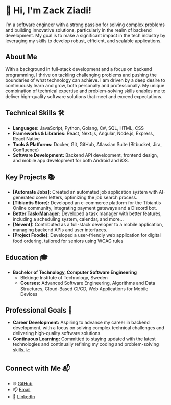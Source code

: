 # 👋 Hi, I'm Zack Ziadi!

I’m a software engineer with a strong passion for solving complex problems and building innovative solutions, particularly in the realm of backend development. My goal is to make a significant impact in the tech industry by leveraging my skills to develop robust, efficient, and scalable applications.

## About Me
With a background in full-stack development and a focus on backend programming, I thrive on tackling challenging problems and pushing the boundaries of what technology can achieve. I am driven by a deep desire to continuously learn and grow, both personally and professionally. My unique combination of technical expertise and problem-solving skills enables me to deliver high-quality software solutions that meet and exceed expectations.

## Technical Skills 🛠️
- **Languages:** JavaScript, Python, Golang, C#, SQL, HTML, CSS
- **Frameworks & Libraries:** React, Next.js, Angular, Node.js, Express, React Native
- **Tools & Platforms:** Docker, Git, GitHub, Atlassian Suite (Bitbucket, Jira, Confluence)
- **Software Development:** Backend API development, frontend design, and mobile app development for both Android and iOS.

## Key Projects 📚
- **[Automate Jobs]:** Created an automated job application system with AI-generated cover letters, optimizing the job search process.
- **[Tibiantis Store]:** Developed an e-commerce platform for the Tibiantis Online community, integrating payment gateways and a Discord bot.
- **[Better Task-Manager](https://github.com/ZacksBot/BetterTaskManager):** Developed a task manager with better features, including a scheduling system, calendar, and more...
- **[Nevent]:** Contributed as a full-stack developer to a mobile application, managing backend APIs and user interfaces.
- **[Project Foodie]:** Developed a user-friendly web application for digital food ordering, tailored for seniors using WCAG rules

## Education 🎓
- **Bachelor of Technology, Computer Software Engineering**
  - Blekinge Institute of Technology, Sweden
  - **Courses:** Advanced Software Engineering, Algorithms and Data Structures, Cloud-Based CI/CD, Web Applications for Mobile Devices

## Professional Goals 🚀
- **Career Development:** Aspiring to advance my career in backend development, with a focus on solving complex technical challenges and delivering high-quality software solutions.
- **Continuous Learning:** Committed to staying updated with the latest technologies and continually refining my coding and problem-solving skills. 📈

## Connect with Me 📬
- 🌐 [GitHub](https://github.com/zacksbot)
- 📫 [Email](mailto:ziadi.zack@gmail.com)
- 🔗 [LinkedIn](https://linkedin.com/in/zack-ziadi)
